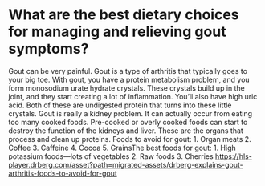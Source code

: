 # What are the best dietary choices for managing and relieving gout symptoms?

Gout can be very painful. Gout is a type of arthritis that typically goes to your big toe. With gout, you have a protein metabolism problem, and you form monosodium urate hydrate crystals. These crystals build up in the joint, and they start creating a lot of inflammation. You’ll also have high uric acid. Both of these are undigested protein that turns into these little crystals. Gout is really a kidney problem. It can actually occur from eating too many cooked foods. Pre-cooked or overly cooked foods can start to destroy the function of the kidneys and liver. These are the organs that process and clean up proteins. Foods to avoid for gout: 1. Organ meats 2. Coffee 3. Caffeine 4. Cocoa 5. GrainsThe best foods for gout: 1. High potassium foods—lots of vegetables 2. Raw foods 3. Cherries https://hls-player.drberg.com/asset?path=migrated-assets/drberg-explains-gout-arthritis-foods-to-avoid-for-gout